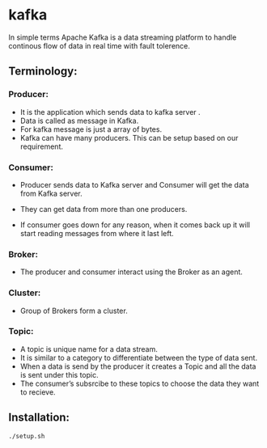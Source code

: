 # kafka

In simple terms Apache Kafka is a data streaming platform to handle continous flow of data in real time with fault tolerence.

## Terminology:
### Producer:

- It is the application which sends data to kafka server .
- Data is called as message in Kafka.
- For kafka message is just a array of bytes.
- Kafka can have many producers. This can be setup based on our requirement.

### Consumer:

- Producer sends data to Kafka server and Consumer will get the data from Kafka server.

- They can get data from more than one producers.

- If consumer goes down for any reason, when it comes back up it will start reading messages from where it last left.

### Broker:

- The producer and consumer interact using the Broker as an agent.

### Cluster:

- Group of Brokers form a cluster.

### Topic:

- A topic is unique name for a data stream.
- It is similar to a category to differentiate between the type of data sent.
- When a data is send by the producer it creates a Topic and all the data is sent under this topic.
- The consumer’s subsrcibe to these topics to choose the data they want to recieve.

## Installation:

```
./setup.sh
```
